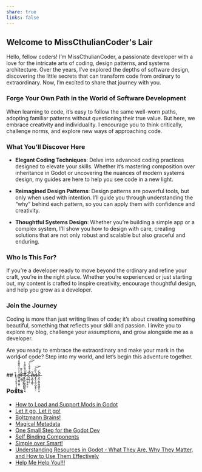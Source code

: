 ```yaml
---
share: true
links: false
---
```


## Welcome to MissCthulianCoder's Lair

Hello, fellow coders! I’m MissCthulianCoder, a passionate developer with a love for the intricate arts of coding, design patterns, and systems architecture. Over the years, I’ve explored the depths of software design, discovering the little secrets that can transform code from ordinary to extraordinary. Now, I’m excited to share that journey with you.

### Forge Your Own Path in the World of Software Development

When learning to code, it’s easy to follow the same well-worn paths, adopting familiar patterns without questioning their true value. But here, we embrace creativity and individuality. I encourage you to think critically, challenge norms, and explore new ways of approaching code.

### What You’ll Discover Here

- **Elegant Coding Techniques**: Delve into advanced coding practices designed to elevate your skills. Whether it’s mastering composition over inheritance in Godot or uncovering the nuances of modern systems design, my guides are here to help you see code in a new light.
  
- **Reimagined Design Patterns**: Design patterns are powerful tools, but only when used with intention. I’ll guide you through understanding the “why” behind each pattern, so you can apply them with confidence and creativity.

- **Thoughtful Systems Design**: Whether you’re building a simple app or a complex system, I’ll show you how to design with care, creating solutions that are not only robust and scalable but also graceful and enduring.

### Who Is This For?

If you’re a developer ready to move beyond the ordinary and refine your craft, you’re in the right place. Whether you’re experienced or just starting out, my content is crafted to inspire creativity, encourage thoughtful design, and help you grow as a developer.

### Join the Journey

Coding is more than just writing lines of code; it’s about creating something beautiful, something that reflects your skill and passion. I invite you to explore my blog, challenge your assumptions, and grow alongside me as a developer.

Are you ready to embrace the extraordinary and make your mark in the world of code? Step into my world, and let’s begin this adventure together.

<br>
## L̷̨̨̥̼̙̟͙͔̭͚̪̂ẻ̷̛̳̣͚͖̣̫͚̒͛̊̈́̄͌̃̎̈́̏͝ͅt̷̮̫͇̣̊̊̋͂'̶̨̼̼̮̣͈̭̦͓̩̖͝s̷̨̛̙̪͎͖̝̼͖͍͉̩̫͉͊͒̈́̄̄̏͌͑͐͘ ̴̨͚̹̬̯͕̬̫̏̈́̚ͅC̶̨͖̣̩̮͂͋̇̐̐̀̈́͘͝͠ơ̶̤̭̻̩̭̳̐̋ͅḓ̶̢̯̩͈̼̦̺͙̼̭̣̀̅̋̀͝͠e̶̡̪̦̝̻̭͖͖͖̖̤̫̝̓̂́̚͘

<br>

### Posts

<p><span><ul>
<li dir="auto"><a data-tooltip-position="top" aria-label="How to Load and Support Mods in Godot" data-href="How to Load and Support Mods in Godot" href="How to Load and Support Mods in Godot" class="internal-link" target="_blank" rel="noopener">How to Load and Support Mods in Godot</a></li>
<li dir="auto"><a data-tooltip-position="top" aria-label="Let it go, Let it go!" data-href="Let it go, Let it go!" href="Let it go, Let it go!" class="internal-link" target="_blank" rel="noopener">Let it go, Let it go!</a></li>
<li dir="auto"><a data-tooltip-position="top" aria-label="Boltzmann Brains!" data-href="Boltzmann Brains!" href="Boltzmann Brains!" class="internal-link" target="_blank" rel="noopener">Boltzmann Brains!</a></li>
<li dir="auto"><a data-tooltip-position="top" aria-label="Magical Metadata" data-href="Magical Metadata" href="Magical Metadata" class="internal-link" target="_blank" rel="noopener">Magical Metadata</a></li>
<li dir="auto"><a data-tooltip-position="top" aria-label="One Small Step for the Godot Dev" data-href="One Small Step for the Godot Dev" href="One Small Step for the Godot Dev" class="internal-link" target="_blank" rel="noopener">One Small Step for the Godot Dev</a></li>
<li dir="auto"><a data-tooltip-position="top" aria-label="Self Binding Components" data-href="Self Binding Components" href="Self Binding Components" class="internal-link" target="_blank" rel="noopener">Self Binding Components</a></li>
<li dir="auto"><a data-tooltip-position="top" aria-label="Simple over Smart!" data-href="Simple over Smart!" href="Simple over Smart!" class="internal-link" target="_blank" rel="noopener">Simple over Smart!</a></li>
<li dir="auto"><a data-tooltip-position="top" aria-label="Understanding Resources in Godot - What They Are, Why They Matter, and How to Use Them Effectively" data-href="Understanding Resources in Godot - What They Are, Why They Matter, and How to Use Them Effectively" href="Understanding Resources in Godot - What They Are, Why They Matter, and How to Use Them Effectively" class="internal-link" target="_blank" rel="noopener">Understanding Resources in Godot - What They Are, Why They Matter, and How to Use Them Effectively</a></li>
<li dir="auto"><a data-tooltip-position="top" aria-label="Help Me Help You!!!" data-href="Help Me Help You!!!" href="Help Me Help You!!!" class="internal-link" target="_blank" rel="noopener">Help Me Help You!!!</a></li>
</ul></span></p>
